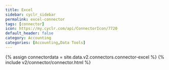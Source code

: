 ```yaml
---
title: Excel
sidebar: cyclr_sidebar
permalink: excel-connector
tags: [connector]
icon: https://my.cyclr.com/api/ConnectorIcon/7720
default_header: false
category: Accounting
categories: [Accounting,Data Tools]
---
```

{% assign connectordata = site.data.v2.connectors.connector-excel %}
{% include v2/connector/connector.html %}	